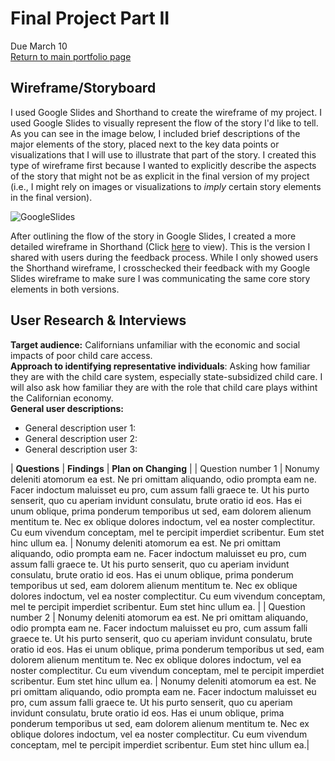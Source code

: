 # Final Project Part II
Due March 10  
[Return to main portfolio page](https://ejreece.github.io/ReecePortfolio/)

## Wireframe/Storyboard
I used Google Slides and Shorthand to create the wireframe of my project. I used Google Slides to visually represent the flow of the story I'd like to tell. As you can see in the image below, I included brief descriptions of the major elements of the story, placed next to the key data points or visualizations that I will use to illustrate that part of the story. I created this type of wireframe first because I wanted to explicitly describe the aspects of the story that might not be as explicit in the final version of my project (i.e., I might rely on images or visualizations to *imply* certain story elements in the final version). 

![GoogleSlides](GoogleSlidesWireframe.png)

After outlining the flow of the story in Google Slides, I created a more detailed wireframe in Shorthand (Click [here](https://preview.shorthand.com/HK5HW5KesAuuKXF7) to view). This is the version I shared with users during the feedback process. While I only showed users the Shorthand wireframe, I crosschecked their feedback with my Google Slides wireframe to make sure I was communicating the same core story elements in both versions.    

## User Research & Interviews
**Target audience:** Californians unfamiliar with the economic and social impacts of poor child care access.   
**Approach to identifying representative individuals**: Asking how familiar they are with the child care system, especially state-subsidized child care. I will also ask how familiar they are with the role that child care plays withint the Californian economy.  
**General user descriptions:**
- General description user 1: 
- General description user 2:
- General description user 3:

| **Questions**      | **Findings** | **Plan on Changing**   |
| Question number 1      | Nonumy deleniti atomorum ea est. Ne pri omittam aliquando, odio prompta eam ne. Facer indoctum maluisset eu pro, cum assum falli graece te. Ut his purto senserit, quo cu aperiam invidunt consulatu, brute oratio id eos. Has ei unum oblique, prima ponderum temporibus ut sed, eam dolorem alienum mentitum te. Nec ex oblique dolores indoctum, vel ea noster complectitur. Cu eum vivendum conceptam, mel te percipit imperdiet scribentur. Eum stet hinc ullum ea.       | Nonumy deleniti atomorum ea est. Ne pri omittam aliquando, odio prompta eam ne. Facer indoctum maluisset eu pro, cum assum falli graece te. Ut his purto senserit, quo cu aperiam invidunt consulatu, brute oratio id eos. Has ei unum oblique, prima ponderum temporibus ut sed, eam dolorem alienum mentitum te. Nec ex oblique dolores indoctum, vel ea noster complectitur. Cu eum vivendum conceptam, mel te percipit imperdiet scribentur. Eum stet hinc ullum ea.   |
| Question number 2   | Nonumy deleniti atomorum ea est. Ne pri omittam aliquando, odio prompta eam ne. Facer indoctum maluisset eu pro, cum assum falli graece te. Ut his purto senserit, quo cu aperiam invidunt consulatu, brute oratio id eos. Has ei unum oblique, prima ponderum temporibus ut sed, eam dolorem alienum mentitum te. Nec ex oblique dolores indoctum, vel ea noster complectitur. Cu eum vivendum conceptam, mel te percipit imperdiet scribentur. Eum stet hinc ullum ea.        | Nonumy deleniti atomorum ea est. Ne pri omittam aliquando, odio prompta eam ne. Facer indoctum maluisset eu pro, cum assum falli graece te. Ut his purto senserit, quo cu aperiam invidunt consulatu, brute oratio id eos. Has ei unum oblique, prima ponderum temporibus ut sed, eam dolorem alienum mentitum te. Nec ex oblique dolores indoctum, vel ea noster complectitur. Cu eum vivendum conceptam, mel te percipit imperdiet scribentur. Eum stet hinc ullum ea.|

